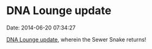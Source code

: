 DNA Lounge update
=================

Date: 2014-06-20 07:34:27

[DNA Lounge
update](http://www.dnalounge.com/backstage/log/2014/06/19.html), wherein
the Sewer Snake returns!
